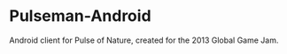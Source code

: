 Pulseman-Android
================

Android client for Pulse of Nature, created for the 2013 Global Game Jam.
